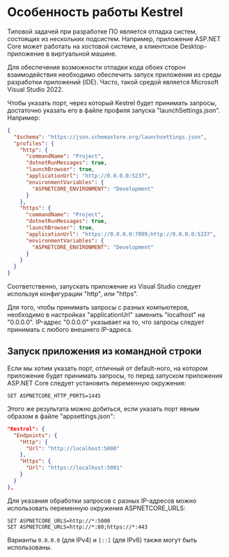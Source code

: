# Особенность работы Kestrel

Типовой задачей при разработке ПО является отладка систем, состоящих из нескольких подсистем. Например, приложение ASP.NET Core может работать на хостовой системе, а клиентское Desktop-приложение в виртуальной машине.

Для обеспечения возможности отладки кода обоих сторон взаимодействия необходимо обеспечить запуск приложения из среды разработки приложений (IDE). Часто, такой средой является Microsoft Visual Studio 2022.

Чтобы указать порт, через который Kestrel будет принимать запросы, достаточно указать его в файле профиля запуска "launchSettings.json". Например:

```json
{
  "$schema": "https://json.schemastore.org/launchsettings.json",
  "profiles": {
    "http": {
      "commandName": "Project",
      "dotnetRunMessages": true,
      "launchBrowser": true,
      "applicationUrl": "http://0.0.0.0:5237",
      "environmentVariables": {
        "ASPNETCORE_ENVIRONMENT": "Development"
      }
    },
    "https": {
      "commandName": "Project",
      "dotnetRunMessages": true,
      "launchBrowser": true,
      "applicationUrl": "https://0.0.0.0:7099;http://0.0.0.0:5237",
      "environmentVariables": {
        "ASPNETCORE_ENVIRONMENT": "Development"
      }
    }
  }
}
```

Соответственно, запускать приложение из Visual Studio следует используя конфигурации "http", или "https".

Для того, чтобы принимать запросы с разных компьютеров, необходимо в настройках "applicationUrl" заменить "localhost" на "0.0.0.0". IP-адрес "0.0.0.0" указывает на то, что запросы следует принимать с любого внешнего IP-адреса.

## Запуск приложения из командной строки

Если мы хотим указать порт, отличный от default-ного, на котором приложение будет принимать запросы, то перед запуском приложения ASP.NET Core следует установить переменную окружения:

```shell
SET ASPNETCORE_HTTP_PORTS=1445
```

Этого же результата можно добиться, если указать порт явным образом в файле "appsettings.json":

```json
"Kestrel": {
  "Endpoints": {
    "Http": {
      "Url": "http://localhost:5000"
    },
    "Https": {
      "Url": "https://localhost:5001"
    }
  }
},
```

Для указания обработки запросов с разных IP-адресов можно использовать переменную окружения ASPNETCORE_URLS:

```shell
SET ASPNETCORE_URLS=http://*:5000
SET ASPNETCORE_URLS=http://*:80;https://*:443
```

Варианты `0.0.0.0` (для IPv4) и `[::]` (для IPv6) также могут быть использованы.

